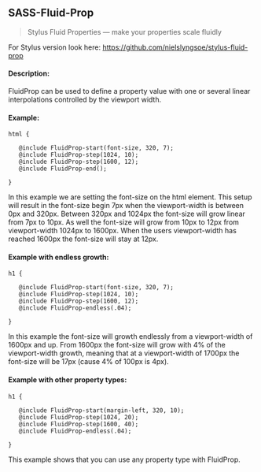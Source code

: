 ## SASS-Fluid-Prop
> Stylus Fluid Properties — make your properties scale fluidly

For Stylus version look here: https://github.com/nielslyngsoe/stylus-fluid-prop


#### Description:

FluidProp can be used to define a property value with one or several linear interpolations controlled by the viewport width.


#### Example:

```
html {
   
   @include FluidProp-start(font-size, 320, 7);
   @include FluidProp-step(1024, 10);
   @include FluidProp-step(1600, 12);
   @include FluidProp-end();
   
}
```

In this example we are setting the font-size on the html element.
This setup will result in the font-size begin 7px when the viewport-width is between 0px and 320px.
Between 320px and 1024px the font-size will grow linear from 7px to 10px.
As well the font-size will grow from 10px to 12px from viewport-width 1024px to 1600px.
When the users viewport-width has reached 1600px the font-size will stay at 12px.


#### Example with endless growth:

```
h1 {
   
   @include FluidProp-start(font-size, 320, 7);
   @include FluidProp-step(1024, 10);
   @include FluidProp-step(1600, 12);
   @include FluidProp-endless(.04);
   
}
```

In this example the font-size will growth endlessly from a viewport-width of 1600px and up.
From 1600px the font-size will grow with 4% of the viewport-width growth, meaning that at a viewport-width of 1700px the font-size will be 17px (cause 4% of 100px is 4px).


#### Example with other property types:

```
h1 {
   
   @include FluidProp-start(margin-left, 320, 10);
   @include FluidProp-step(1024, 20);
   @include FluidProp-step(1600, 40);
   @include FluidProp-endless(.04);
   
}
```

This example shows that you can use any property type with FluidProp.
